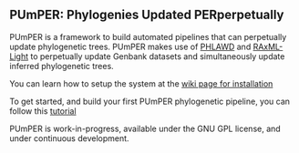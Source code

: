 ## PUmPER: Phylogenies Updated PERperpetually

PUmPER is a framework to build automated pipelines that can perpetually update phylogenetic trees. PUmPER makes use of [PHLAWD](http://phlawd.net) and [RAxML-Light](https://github.com/stamatak/RAxML-Light-1.0.5) to perpetually update Genbank datasets and simultaneously update inferred phylogenetic trees.

You can learn how to setup the system at the [wiki page for installation](https://github.com/fizquierdo/perpetually-updated-trees/wiki/Setup)

To get started, and build your first PUmPER phylogenetic pipeline, you can follow this [tutorial](https://github.com/fizquierdo/perpetually-updated-trees/wiki/Getting-Started) 

PUmPER is work-in-progress, available under the GNU GPL license, and under continuous development. 

